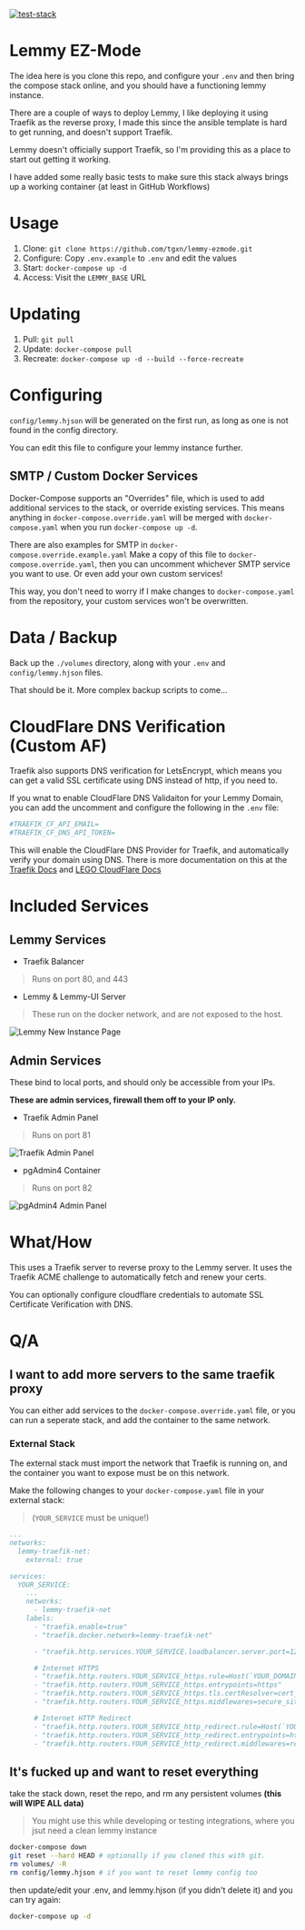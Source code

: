 [![test-stack](https://github.com/tgxn/lemmy-ezmode/actions/workflows/test.yaml/badge.svg)](https://github.com/tgxn/lemmy-ezmode/actions/workflows/test.yaml)

# Lemmy EZ-Mode

The idea here is you clone this repo, and configure your `.env` and then bring the compose stack online, and you should have a functioning lemmy instance.

There are a couple of ways to deploy Lemmy, I like deploying it using Traefik as the reverse proxy, I made this since the ansible template is hard to get running, and doesn't support Traefik.

Lemmy doesn't officially support Traefik, so I'm providing this as a place to start out getting it working.

I have added some really basic tests to make sure this stack always brings up a working container (at least in GitHub Workflows)

# Usage

1. Clone: `git clone https://github.com/tgxn/lemmy-ezmode.git`
2. Configure: Copy `.env.example` to `.env` and edit the values
3. Start: `docker-compose up -d`
4. Access: Visit the `LEMMY_BASE` URL

# Updating

1. Pull: `git pull`
2. Update: `docker-compose pull`
3. Recreate: `docker-compose up -d --build --force-recreate`

# Configuring

`config/lemmy.hjson` will be generated on the first run, as long as one is not found in the config directory.

You can edit this file to configure your lemmy instance further.

## SMTP / Custom Docker Services

Docker-Compose supports an "Overrides" file, which is used to add additional services to the stack, or override existing services. This means anything in `docker-compose.override.yaml` will be merged with `docker-compose.yaml` when you run `docker-compose up -d`.

There are also examples for SMTP in `docker-compose.override.example.yaml`
Make a copy of this file to `docker-compose.override.yaml`, then you can uncomment whichever SMTP service you want to use. Or even add your own custom services!

This way, you don't need to worry if I make changes to `docker-compose.yaml` from the repository, your custom services won't be overwritten.

# Data / Backup

Back up the `./volumes` directory, along with your `.env` and `config/lemmy.hjson` files.

That should be it. More complex backup scripts to come...

# CloudFlare DNS Verification (Custom AF)

Traefik also supports DNS verification for LetsEncrypt, which means you can get a valid SSL certificate using DNS instead of http, if you need to.

If you wnat to enable CloudFlare DNS Validaiton for your Lemmy Domain, you can add the uncomment and configure the following in the `.env` file:
```sh
#TRAEFIK_CF_API_EMAIL=
#TRAEFIK_CF_DNS_API_TOKEN=
```

This will enable the CloudFlare DNS Provider for Traefik, and automatically verify your domain using DNS.
There is more documentation on this at the [Traefik Docs](https://doc.traefik.io/traefik/https/acme/#dnschallenge) and [LEGO CloudFlare Docs](https://go-acme.github.io/lego/dns/cloudflare/)


# Included Services

## Lemmy Services

- Traefik Balancer
 > Runs on port 80, and 443

- Lemmy & Lemmy-UI Server
 > These run on the docker network, and are not exposed to the host.

 ![Lemmy New Instance Page](./docs/images/lemmy-setup.png)

## Admin Services
These bind to local ports, and should only be accessible from your IPs.

**These are admin services, firewall them off to your IP only.**

- Traefik Admin Panel
 > Runs on port 81

![Traefik Admin Panel](./docs/images/traefik-panel.png)

- pgAdmin4 Container
 > Runs on port 82

![pgAdmin4 Admin Panel](./docs/images/pgadmin-panel.png)

# What/How

This uses a Traefik server to reverse proxy to the Lemmy server.
It uses the Traefik ACME challenge to automatically fetch and renew your certs.

You can optionally configure cloudflare credentials to automate SSL Certificate Verification with DNS.


# Q/A

## I want to add more servers to the same traefik proxy

You can either add services to the `docker-compose.override.yaml` file, or you can run a seperate stack, and add the container to the same network.

### External Stack

The external stack must import the network that Traefik is running on, and the container you want to expose must be on this network.

Make the following changes to your `docker-compose.yaml` file in your external stack:

 > (`YOUR_SERVICE` must be unique!)

```yaml
...
networks:
  lemmy-traefik-net:
    external: true

services:
  YOUR_SERVICE:
    ...
    networks:
      - lemmy-traefik-net
    labels:
      - "traefik.enable=true"
      - "traefik.docker.network=lemmy-traefik-net"

      - "traefik.http.services.YOUR_SERVICE.loadbalancer.server.port=1234" # put the port that you want published here

      # Internet HTTPS
      - "traefik.http.routers.YOUR_SERVICE_https.rule=Host(`YOUR_DOMAIN`)" # change your domain name
      - "traefik.http.routers.YOUR_SERVICE_https.entrypoints=https"
      - "traefik.http.routers.YOUR_SERVICE_https.tls.certResolver=cert_resolver"
      - "traefik.http.routers.YOUR_SERVICE_https.middlewares=secure_site@file,rate_limits@file" # you can remove rate limits here if you want

      # Internet HTTP Redirect
      - "traefik.http.routers.YOUR_SERVICE_http_redirect.rule=Host(`YOUR_DOMAIN`)" # change your domain name
      - "traefik.http.routers.YOUR_SERVICE_http_redirect.entrypoints=http"
      - "traefik.http.routers.YOUR_SERVICE_http_redirect.middlewares=redirect_https@file"
```

## It's fucked up and want to reset everything

take the stack down, reset the repo, and rm any persistent volumes **(this will WIPE ALL data)**

 > You might use this while developing or testing integrations, where you jsut need a clean lemmy instance

```sh
docker-compose down
git reset --hard HEAD # optionally if you cloned this with git.
rm volumes/ -R
rm config/lemmy.hjson # if you want to reset lemmy config too
```

then update/edit your .env, and lemmy.hjson (if you didn't delete it) and you can try again:

```sh
docker-compose up -d
```